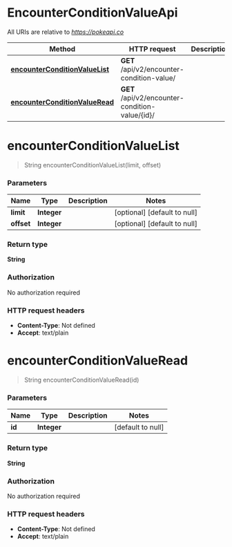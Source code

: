 # EncounterConditionValueApi

All URIs are relative to *https://pokeapi.co*

| Method | HTTP request | Description |
|------------- | ------------- | -------------|
| [**encounterConditionValueList**](EncounterConditionValueApi.md#encounterConditionValueList) | **GET** /api/v2/encounter-condition-value/ |  |
| [**encounterConditionValueRead**](EncounterConditionValueApi.md#encounterConditionValueRead) | **GET** /api/v2/encounter-condition-value/{id}/ |  |


<a name="encounterConditionValueList"></a>
# **encounterConditionValueList**
> String encounterConditionValueList(limit, offset)



### Parameters

|Name | Type | Description  | Notes |
|------------- | ------------- | ------------- | -------------|
| **limit** | **Integer**|  | [optional] [default to null] |
| **offset** | **Integer**|  | [optional] [default to null] |

### Return type

**String**

### Authorization

No authorization required

### HTTP request headers

- **Content-Type**: Not defined
- **Accept**: text/plain

<a name="encounterConditionValueRead"></a>
# **encounterConditionValueRead**
> String encounterConditionValueRead(id)



### Parameters

|Name | Type | Description  | Notes |
|------------- | ------------- | ------------- | -------------|
| **id** | **Integer**|  | [default to null] |

### Return type

**String**

### Authorization

No authorization required

### HTTP request headers

- **Content-Type**: Not defined
- **Accept**: text/plain

